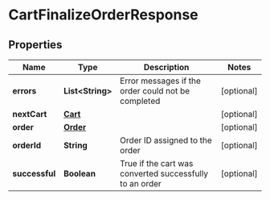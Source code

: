 

# CartFinalizeOrderResponse


## Properties

| Name | Type | Description | Notes |
|------------ | ------------- | ------------- | -------------|
|**errors** | **List&lt;String&gt;** | Error messages if the order could not be completed |  [optional] |
|**nextCart** | [**Cart**](Cart.md) |  |  [optional] |
|**order** | [**Order**](Order.md) |  |  [optional] |
|**orderId** | **String** | Order ID assigned to the order |  [optional] |
|**successful** | **Boolean** | True if the cart was converted successfully to an order |  [optional] |



